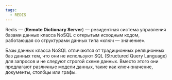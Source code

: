 ```yaml
---
tags:
  - REDIS
---
```


Redis — (**Remote Dictionary Server**) — резидентная система управления базами данных класса NoSQL с открытым исходным кодом, работающая со структурами данных типа «ключ — значение».

Базы данных класса NoSQL отличаются от традиционных реляционных баз данных тем, что они не используют SQL (Structured Query Language) для запросов и не следуют строгой схеме данных. Вместо этого они предлагают различные модели данных, такие как ключ-значение, документы, столбцы или графы.



